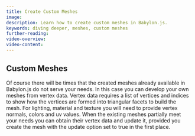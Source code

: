 ```yaml
---
title: Create Custom Meshes
image:
description: Learn how to create custom meshes in Babylon.js.
keywords: diving deeper, meshes, custom meshes
further-reading:
video-overview:
video-content:
---
```


## Custom Meshes

Of course there will be times that the created meshes already available in Babylon.js do not serve your needs. In this case you can develop your own meshes from vertex data. Vertex data requires a list of vertices and indices to show how the vertices are formed into triangular facets to build the mesh. For lighting, material and texture you will need to provide vertex normals, colors and uv values. When the existing meshes partially meet your needs you can obtain their vertex data and update it, provided you create the mesh with the update option set to true in the first place.
